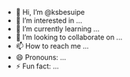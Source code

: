- 👋 Hi, I’m @ksbesuipe
- 👀 I’m interested in ...
- 🌱 I’m currently learning ...
- 💞️ I’m looking to collaborate on ...
- 📫 How to reach me ...
- 😄 Pronouns: ...
- ⚡ Fun fact: ...

<!---
ksbesuipe/ksbesuipe is a ✨ special ✨ repository because its `README.md` (this file) appears on your GitHub profile.
You can click the Preview link to take a look at your changes.
--->
